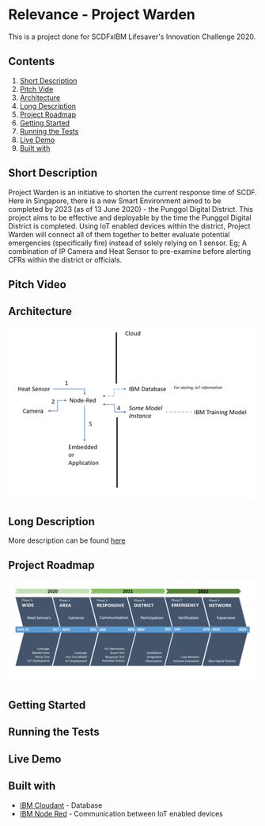 # Relevance - Project Warden
This is a project done for SCDFxIBM Lifesaver's Innovation Challenge 2020. 

## Contents  
1. [Short Description](#Short-Description)
2. [Pitch Vide](#Pitch-Video)
3. [Architecture](#Architecture)
4. [Long Description](#Long-Description)
5. [Project Roadmap](#Project-Roadmap)
6. [Getting Started](#Getting-Started)
7. [Running the Tests](#Running-the-Tests)
8. [Live Demo](#Live-Demo)
8. [Built with](#Built-with)

## Short Description
Project Warden is an initiative to shorten the current response time of SCDF. Here in Singapore, there is a new Smart Environment aimed to be completed by 2023 (as of 13 June 2020) - the Punggol Digital District. This project aims to be effective and deployable by the time the Punggol Digital District is completed. Using IoT enabled devices within the district, Project Warden will connect all of them together to better evaluate potential emergencies (specifically fire) instead of solely relying on 1 sensor. Eg; A combination of IP Camera and Heat Sensor to pre-examine before alerting CFRs within the district or officials.

## Pitch Video

## Architecture
![architecture png](https://github.com/TxyShannon/Relevance-WARDEN_SCDFXIBM/blob/master/docs/Architecture.PNG "Architecture")

## Long Description
More description can be found [here](https://github.com/TxyShannon/Relevance-WARDEN_SCDFXIBM/blob/master/docs/description.md)

## Project Roadmap
![roadmap png](https://github.com/TxyShannon/Relevance-WARDEN_SCDFXIBM/blob/master/docs/roadmap.PNG "Roadmap")

## Getting Started

## Running the Tests

## Live Demo

## Built with
- [IBM Cloudant](https://cloud.ibm.com/catalog?search=cloudant#search_results) - Database
- [IBM Node Red](https://cloud.ibm.com/catalog?search=node%20red#search_results) - Communication between IoT enabled devices
